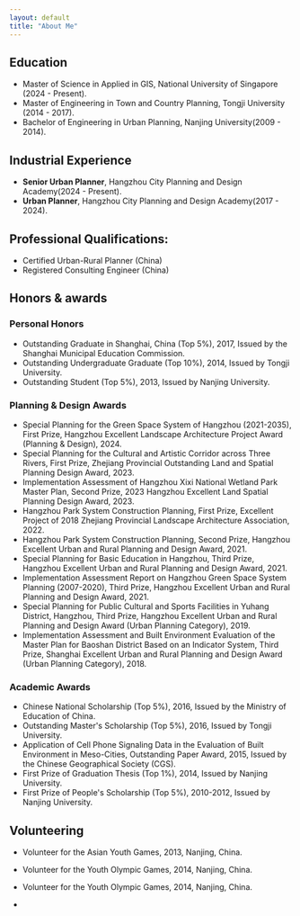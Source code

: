 ```yaml
---
layout: default
title: "About Me"
---
```


## Education
- Master of Science in Applied in GIS, National University of Singapore (2024 - Present).
- Master of Engineering in Town and Country Planning, Tongji University (2014 - 2017).
- Bachelor of Engineering in Urban Planning, Nanjing University(2009 - 2014).

## Industrial Experience
- **Senior Urban Planner**, Hangzhou City Planning and Design Academy(2024 - Present).
- **Urban Planner**, Hangzhou City Planning and Design Academy(2017 - 2024).

## Professional Qualifications: 
- Certified Urban-Rural Planner (China)
- Registered Consulting Engineer (China)

## Honors & awards
### Personal Honors
- Outstanding Graduate in Shanghai, China (Top 5%), 2017, Issued by the Shanghai Municipal Education Commission.
- Outstanding Undergraduate Graduate (Top 10%), 2014, Issued by Tongji University.
- Outstanding Student (Top 5%), 2013, Issued by Nanjing University.

### Planning & Design Awards
- Special Planning for the Green Space System of Hangzhou (2021-2035), First Prize, Hangzhou Excellent Landscape Architecture Project Award (Planning & Design), 2024.
- Special Planning for the Cultural and Artistic Corridor across Three Rivers, First Prize, Zhejiang Provincial Outstanding Land and Spatial Planning Design Award,  2023.
- Implementation Assessment of Hangzhou Xixi National Wetland Park Master Plan, Second Prize, 2023 Hangzhou Excellent Land Spatial Planning Design Award, 2023.
- Hangzhou Park System Construction Planning, First Prize, Excellent Project of 2018 Zhejiang Provincial Landscape Architecture Association, 2022.
- Hangzhou Park System Construction Planning, Second Prize, Hangzhou Excellent Urban and Rural Planning and Design Award, 2021.
- Special Planning for Basic Education in Hangzhou, Third Prize, Hangzhou Excellent Urban and Rural Planning and Design Award, 2021.
- Implementation Assessment Report on Hangzhou Green Space System Planning (2007-2020), Third Prize, Hangzhou Excellent Urban and Rural Planning and Design Award, 2021.
- Special Planning for Public Cultural and Sports Facilities in Yuhang District, Hangzhou, Third Prize, Hangzhou Excellent Urban and Rural Planning and Design Award (Urban Planning Category), 2019.
- Implementation Assessment and Built Environment Evaluation of the Master Plan for Baoshan District Based on an Indicator System, Third Prize, Shanghai Excellent Urban and Rural Planning and Design Award (Urban Planning Category), 2018.


### Academic Awards
- Chinese National Scholarship (Top 5%), 2016, Issued by the Ministry of Education of China.
- Outstanding Master's Scholarship (Top 5%), 2016, Issued by Tongji University.
- Application of Cell Phone Signaling Data in the Evaluation of Built Environment in Meso-Cities, Outstanding Paper Award, 2015, Issued by the Chinese Geographical Society (CGS).
- First Prize of Graduation Thesis (Top 1%), 2014, Issued by Nanjing University.
- First Prize of People's Scholarship (Top 5%), 2010-2012, Issued by Nanjing University.

## Volunteering
- Volunteer for the Asian Youth Games, 2013, Nanjing, China.
- Volunteer for the Youth Olympic Games, 2014, Nanjing, China.
- Volunteer for the Youth Olympic Games, 2014, Nanjing, China.

- 


